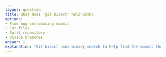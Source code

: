 ```yaml
---
layout: question
title: What does 'git bisect' help with?
options:
- Find bug-introducing commit
- Cut files
- Split repository
- Divide branches
answer: 1
explanation: "Git bisect uses binary search to help find the commit that introduced a bug by testing different commits."
---
```


